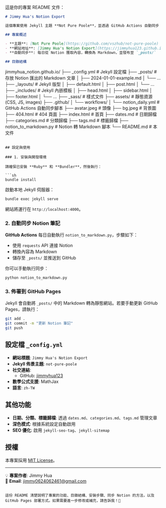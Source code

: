 這是你的專案 README 文件：

```markdown
# Jimmy Hua's Notion Export

這個專案使用 Jekyll 主題 **Not Pure Poole**，並透過 GitHub Actions 自動同步 Notion 筆記，轉換為 Markdown，並發布到 GitHub Pages。

## 專案概述

- **主題**: [Not Pure Poole](https://github.com/vszhub/not-pure-poole)
- **網站地址**: [Jimmy Hua's Notion Export](https://jimmyhua123.github.io/jimmyhua_notion.github.io)
- **自動同步**: 每日從 Notion 獲取內容，轉換為 Markdown，並發布至 `_posts/`

## 目錄結構

```
jimmyhua_notion.github.io/
├── _config.yml              # Jekyll 設定檔
├── _posts/                  # 存放 Notion 匯出的 Markdown 文章
│   ├── 2024-01-01-example.md
│   └── ...
├── _layouts/                # Jekyll 版型
│   ├── default.html
│   ├── post.html
│   └── ...
├── _includes/               # Jekyll 內嵌模板
│   ├── head.html
│   ├── sidebar.html
│   ├── footer.html
│   └── ...
├── _sass/                   # 樣式文件
├── assets/                  # 靜態資源 (CSS, JS, images)
├── .github/
│   └── workflows/
│       └── notion_daily.yml # GitHub Actions 自動同步腳本
├── avatar.jpeg      # 頭像
├── bg.jpeg          # 背景圖
├── 404.html                 # 404 頁面
├── index.html               # 首頁
├── dates.md                 # 日期歸檔
├── categories.md            # 分類歸檔
├── tags.md                  # 標籤歸檔
├── notion_to_markdown.py    # Notion 轉 Markdown 腳本
└── README.md                # 本文件
```

## 設定與使用

### 1. 安裝與開發環境

請確保已安裝 **Ruby** 和 **Bundler**，然後執行：

```sh
bundle install
```

啟動本地 Jekyll 伺服器：

```sh
bundle exec jekyll serve
```

網站將運行在 `http://localhost:4000`。

### 2. 自動同步 Notion 筆記

**GitHub Actions** 每日自動執行 `notion_to_markdown.py`，步驟如下：

- 使用 `requests` API 連接 Notion
- 轉換內容為 Markdown
- 儲存至 `_posts/` 並推送到 GitHub

你可以手動執行同步：

```sh
python notion_to_markdown.py
```

### 3. 佈署到 GitHub Pages

Jekyll 會自動將 `_posts/` 中的 Markdown 轉為靜態網站。若要手動更新 GitHub Pages，請執行：

```sh
git add .
git commit -m "更新 Notion 筆記"
git push
```

## 設定檔 `_config.yml`

- **網站標題**: `Jimmy Hua's Notion Export`
- **Jekyll 佈景主題**: `not-pure-poole`
- **社交連結**:
  - GitHub: [jimmyhua123](https://github.com/jimmyhua123)
- **數學公式支援**: MathJax
- **語言**: `zh-TW`

## 其他功能

- **日期、分類、標籤歸檔**: 透過 `dates.md`、`categories.md`、`tags.md` 管理文章
- **深色模式**: 根據系統設定自動啟用
- **SEO 優化**: 啟用 `jekyll-seo-tag`、`jekyll-sitemap`

## 授權

本專案採用 [MIT License](https://opensource.org/licenses/MIT)。

---

💡 **專案作者**: Jimmy Hua  
📧 **Email**: [jimmy0624062461@gmail.com](mailto:jimmy0624062461@gmail.com)
```

這份 README 清楚說明了專案的功能、目錄結構、安裝步驟、同步 Notion 的方法，以及 GitHub Pages 部署方式。如果需要進一步修改或補充，請告訴我！🚀